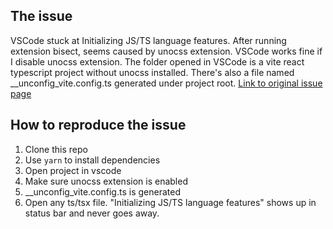 
## The issue

VSCode stuck at Initializing JS/TS language features. After running extension bisect, seems caused by unocss extension. VSCode works fine if I disable unocss extension. The folder opened in VSCode is a vite react typescript project without unocss installed. There's also a file named __unconfig_vite.config.ts generated under project root. [Link to original issue page](https://github.com/unocss/unocss/issues/1432)

## How to reproduce the issue

1. Clone this repo
2. Use `yarn` to install dependencies
3. Open project in vscode
4. Make sure unocss extension is enabled
5. __unconfig_vite.config.ts is generated
6. Open any ts/tsx file. "Initializing JS/TS language features" shows up in status bar and never goes away.